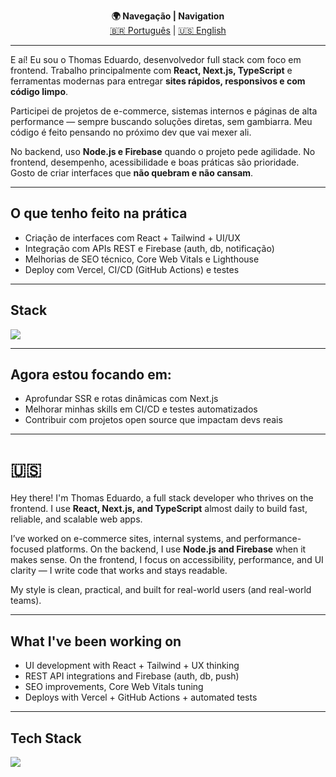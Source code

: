 <p align="center">
  <b>🌍 Navegação | Navigation</b><br>
  <a href="#-sobre-mim">🇧🇷 Português</a> | 
  <a href="#-about-me">🇺🇸 English</a>
</p>

---

E aí! Eu sou o Thomas Eduardo, desenvolvedor full stack com foco em frontend. Trabalho principalmente com **React, Next.js, TypeScript** e ferramentas modernas para entregar **sites rápidos, responsivos e com código limpo**.

Participei de projetos de e-commerce, sistemas internos e páginas de alta performance — sempre buscando soluções diretas, sem gambiarra. Meu código é feito pensando no próximo dev que vai mexer ali.

No backend, uso **Node.js e Firebase** quando o projeto pede agilidade. No frontend, desempenho, acessibilidade e boas práticas são prioridade. Gosto de criar interfaces que **não quebram e não cansam**.

---

## O que tenho feito na prática

<ul>
  <li>Criação de interfaces com React + Tailwind + UI/UX</li>
  <li>Integração com APIs REST e Firebase (auth, db, notificação)</li>
  <li>Melhorias de SEO técnico, Core Web Vitals e Lighthouse</li>
  <li>Deploy com Vercel, CI/CD (GitHub Actions) e testes</li>
</ul>

---

##  Stack 

<p>
  <img src="https://skillicons.dev/icons?i=react,nextjs,typescript,javascript,tailwind,figma,styledcomponents,firebase,nodejs,git,docker,vercel,aws&perline=7" />
</p>

---

##  Agora estou focando em:

<ul>
  <li>Aprofundar SSR e rotas dinâmicas com Next.js</li>
  <li>Melhorar minhas skills em CI/CD e testes automatizados</li>
  <li>Contribuir com projetos open source que impactam devs reais</li>
</ul>

---

# 🇺🇸 

Hey there! I'm Thomas Eduardo, a full stack developer who thrives on the frontend. I use **React, Next.js, and TypeScript** almost daily to build fast, reliable, and scalable web apps.

I’ve worked on e-commerce sites, internal systems, and performance-focused platforms. On the backend, I use **Node.js and Firebase** when it makes sense. On the frontend, I focus on accessibility, performance, and UI clarity — I write code that works and stays readable.

My style is clean, practical, and built for real-world users (and real-world teams).

---

##  What I've been working on

<ul>
  <li>UI development with React + Tailwind + UX thinking</li>
  <li>REST API integrations and Firebase (auth, db, push)</li>
  <li>SEO improvements, Core Web Vitals tuning</li>
  <li>Deploys with Vercel + GitHub Actions + automated tests</li>
</ul>

---

##  Tech Stack 
<p>
  <img src="https://skillicons.dev/icons?i=react,nextjs,typescript,javascript,tailwind,figma,styledcomponents,firebase,nodejs,git,docker,vercel,aws&perline=7" />
</p>

